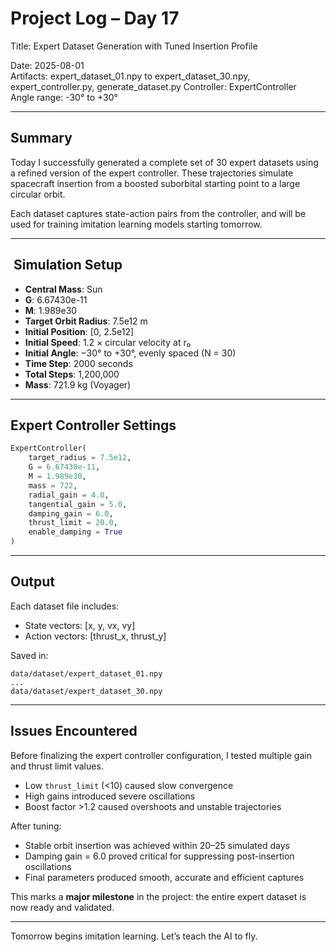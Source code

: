 # Project Log – Day 17
 Title: Expert Dataset Generation with Tuned Insertion Profile

 Date: 2025-08-01  
 Artifacts: expert_dataset_01.npy to expert_dataset_30.npy, expert_controller.py, generate_dataset.py
 Controller: ExpertController  
 Angle range: -30° to +30°

---

##  Summary

Today I successfully generated a complete set of 30 expert datasets using a refined version of the expert controller. These trajectories simulate spacecraft insertion from a boosted suborbital starting point to a large circular orbit.

Each dataset captures state-action pairs from the controller, and will be used for training imitation learning models starting tomorrow.

---

## ️ Simulation Setup

- **Central Mass**: Sun  
- **G**: 6.67430e-11  
- **M**: 1.989e30  
- **Target Orbit Radius**: 7.5e12 m  
- **Initial Position**: [0, 2.5e12]  
- **Initial Speed**: 1.2 × circular velocity at r₀  
- **Initial Angle**: −30° to +30°, evenly spaced (N = 30)  
- **Time Step**: 2000 seconds  
- **Total Steps**: 1,200,000  
- **Mass**: 721.9 kg (Voyager)

---

##  Expert Controller Settings

```python
ExpertController(
    target_radius = 7.5e12,
    G = 6.67430e-11,
    M = 1.989e30,
    mass = 722,
    radial_gain = 4.0,
    tangential_gain = 5.0,
    damping_gain = 6.0,
    thrust_limit = 20.0,
    enable_damping = True
)
```

---

##  Output

Each dataset file includes:
- State vectors: [x, y, vx, vy]
- Action vectors: [thrust_x, thrust_y]

Saved in:
```
data/dataset/expert_dataset_01.npy
...
data/dataset/expert_dataset_30.npy
```

---

##  Issues Encountered

Before finalizing the expert controller configuration, I tested multiple gain and thrust limit values.  
- Low `thrust_limit` (<10) caused slow convergence  
- High gains introduced severe oscillations  
- Boost factor >1.2 caused overshoots and unstable trajectories

After tuning:
- Stable orbit insertion was achieved within 20–25 simulated days  
- Damping gain = 6.0 proved critical for suppressing post-insertion oscillations  
- Final parameters produced smooth, accurate and efficient captures

This marks a **major milestone** in the project: the entire expert dataset is now ready and validated.

---

 Tomorrow begins imitation learning. Let’s teach the AI to fly.

